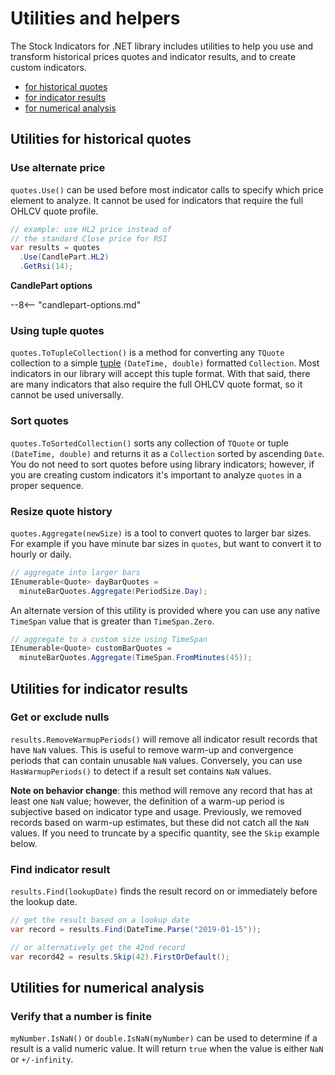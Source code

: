 # Utilities and helpers

The Stock Indicators for .NET library includes utilities to help you use and transform historical prices quotes and indicator results, and to create custom indicators.

- [for historical quotes](#utilities-for-historical-quotes)
- [for indicator results](#utilities-for-indicator-results)
- [for numerical analysis](#utilities-for-numerical-analysis)

## Utilities for historical quotes

### Use alternate price

`quotes.Use()` can be used before most indicator calls to specify which price element to analyze. It cannot be used for indicators that require the full OHLCV quote profile.

```csharp
// example: use HL2 price instead of
// the standard Close price for RSI
var results = quotes
  .Use(CandlePart.HL2)
  .GetRsi(14);
```

**CandlePart options**

--8<-- "candlepart-options.md"

### Using tuple quotes

`quotes.ToTupleCollection()` is a method for converting any `TQuote` collection to a simple [tuple](https://docs.microsoft.com/dotnet/csharp/language-reference/builtin-types/value-tuples) `(DateTime, double)` formatted `Collection`. Most indicators in our library will accept this tuple format. With that said, there are many indicators that also require the full OHLCV quote format, so it cannot be used universally.

### Sort quotes

`quotes.ToSortedCollection()` sorts any collection of `TQuote` or tuple `(DateTime, double)` and returns it as a `Collection` sorted by ascending `Date`. You do not need to sort quotes before using library indicators; however, if you are creating custom indicators it's important to analyze `quotes` in a proper sequence.

### Resize quote history

`quotes.Aggregate(newSize)` is a tool to convert quotes to larger bar sizes. For example if you have minute bar sizes in `quotes`, but want to convert it to hourly or daily.

```csharp
// aggregate into larger bars
IEnumerable<Quote> dayBarQuotes =
  minuteBarQuotes.Aggregate(PeriodSize.Day);
```

An alternate version of this utility is provided where you can use any native `TimeSpan` value that is greater than `TimeSpan.Zero`.

```csharp
// aggregate to a custom size using TimeSpan
IEnumerable<Quote> customBarQuotes =
  minuteBarQuotes.Aggregate(TimeSpan.FromMinutes(45));
```

## Utilities for indicator results

### Get or exclude nulls

`results.RemoveWarmupPeriods()` will remove all indicator result records that have `NaN` values.  This is useful to remove warm-up and convergence periods that can contain unusable `NaN` values.  Conversely, you can use `HasWarmupPeriods()` to detect if a result set contains `NaN` values.

**Note on behavior change**: this method will remove any record that has at least one `NaN` value; however, the definition of a warm-up period is subjective based on indicator type and usage.  Previously, we removed records based on warm-up estimates, but these did not catch all the `NaN` values.  If you need to truncate by a specific quantity, see the `Skip` example below.

### Find indicator result

`results.Find(lookupDate)` finds the result record on or immediately before the lookup date.

```csharp
// get the result based on a lookup date
var record = results.Find(DateTime.Parse("2019-01-15"));

// or alternatively get the 42nd record
var record42 = results.Skip(42).FirstOrDefault();
```

## Utilities for numerical analysis

### Verify that a number is finite

`myNumber.IsNaN()` or `double.IsNaN(myNumber)` can be used to determine if a result is a valid numeric value.  It will return `true` when the value is either `NaN` or `+/-infinity`.

